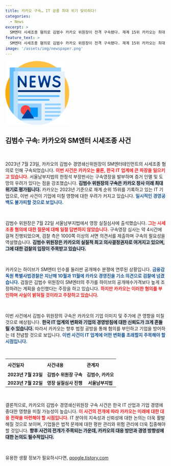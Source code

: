 ```yaml
---
title: 카카오 구속… IT 공룡 최대 위기 맞이하다!
categories:
  - News
excerpt: >
  SM엔터 시세조종 혐의로 김범수 카카오 위원장이 전격 구속됐다. 재계 15위 카카오는 최대 위기에 처하며 경영 공백이 불가피할 전망이다. 김 위원장의 미래는 어떻게 될까?
feature_text: >
  SM엔터 시세조종 혐의로 김범수 카카오 위원장이 전격 구속됐다. 재계 15위 카카오는 최대 위기에 처하며 경영 공백이 불가피할 전망이다. 김 위원장의 미래는 어떻게 될까?
image: '/assets/img/newspaper.png'
---
```


<p><img src="/assets/img/newspaper.png" alt="kimp 속보" /></p>

<h2 data-ke-size="size26">김범수 구속: 카카오와 SM엔터 시세조종 사건</h2>

<p data-ke-size="size16">&nbsp;</p>

<p data-ke-size="size16">2023년 7월 23일, 카카오의 김범수 경영쇄신위원장이 SM엔터테인먼트의 시세조종 혐의로 인해 구속되었습니다. <b><span style="color: #ee2323;">이번 사건은 카카오는 물론, 한국 IT 업계에 큰 파장을 일으키고 있습니다.</span></b> 서울남부지법의 한정석 부장판사는 구속영장을 발부하며 증거 인멸 및 도망의 우려가 있다는 점을 강조했습니다. <b><span style="background-color: #21538527;">김범수 위원장의 구속은 카카오 창사 이래 최대 위기로 평가됩니다.</span></b>  카카오는 2023년 기준으로 재계 순위 15위를 기록하고 있는 IT 기업으로, 이번 사건이 기업에 미칠 영향에 대한 우려가 커지고 있습니다. <b><span style="color: #1a5490;">일시적인 경영공백도 불가피할 것으로 보입니다.</span></b></p>

<p data-ke-size="size16">&nbsp;</p>

<p>김범수 위원장은 7월 22일 서울남부지법에서 영장 실질심사에 출석했습니다. <b><span style="color: #ee2323;">그는 시세조종 혐의에 대한 질문에 대해 일절 답변하지 않았습니다.</span></b> 구속영장 심사는 약 4시간에 걸쳐 진행되었으며, 검찰 측은 1000쪽 이상의 서면 의견서를 제출하며 구속의 필요성을 역설했습니다. <b><span style="background-color: #21538527;">김범수 위원장은 카카오의 실질적 최고 의사결정권자로 여겨지고 있으며, 그에 대한 검찰의 입장이 주목받고 있습니다.</span></b> </p>

<p data-ke-size="size16">&nbsp;</p>

<p>카카오는 하이브가 SM엔터 인수를 둘러싼 공개매수 분쟁에 연루된 상황입니다. <b><span style="color: #1a5490;">금융감독원 특별사법경찰은 지난해 10월과 11월에 카카오 경영진을 기소 의견으로 검찰에 넘겼습니다.</span></b> 검찰은 김범수 위원장이 SM엔터의 주가를 하이브의 공개매수가격보다 높게 조정하려는 계획을 승인했다는 주장을 하고 있습니다. <b><span style="color: #ee2323;">하지만 카카오는 이러한 혐의를 부인하며 사실이 밝혀질 것이라고 주장하고 있습니다.</span></b> </p>

<p data-ke-size="size16">&nbsp;</p>

<p>이번 사건에서 김범수 위원장의 구속은 카카오의 기업 이미지 및 주가에 큰 영향을 미칠 것으로 예상됩니다. <b><span style="background-color: #21538527;">한국 IT 업계의 변화와 기업의 경영방침에 대한 신뢰도가 크게 흔들릴 수 있습니다.</span></b> 따라서 카카오는 향후 법정 공방을 통해 혐의를 부인하고 기업을 방어하는 데 전념할 것으로 보입니다. <b><span style="color: #1a5490;">이번 사건이 IT 업계에 어떤 변화를 초래할지 주목해야 할 시점입니다.</span></b></p>

<p data-ke-size="size16">&nbsp;</p>

<table style="width: 100%; border-collapse: collapse;">
  <tr>
    <th style="text-align: left; height: 30px;">사건일자</th>
    <th style="text-align: left; height: 30px;">사건내용</th>
    <th style="text-align: left; height: 30px;">관계자</th>
  </tr>
  <tr>
    <td style="text-align: center; height: 17px;"><b>2023년 7월 23일</b></td>
    <td style="text-align: center; height: 17px;"><b>김범수 위원장 구속</b></td>
    <td style="text-align: center; height: 17px;"><b>김범수, 카카오</b></td>
  </tr>
  <tr>
    <td style="text-align: center; height: 17px;"><b>2023년 7월 22일</b></td>
    <td style="text-align: center; height: 17px;"><b>영장 실질심사 진행</b></td>
    <td style="text-align: center; height: 17px;"><b>서울남부지법</b></td>
  </tr>
</table>

<p data-ke-size="size16">&nbsp;</p>

<p>결론적으로, 카카오의 김범수 경영쇄신위원장 구속 사건은 한국 IT 산업과 기업 경영에 중대한 영향을 미칠 가능성이 높습니다. <b><span style="color: #ee2323;">이 사건의 전개에 따라 카카오는 미래에 대한 대응 전략을 마련해야 할 시점입니다.</span></b> IT 분야의 지속성과 신뢰성에 대한 논의는 더욱 활발해질 것으로 보이며, 기업들은 법적 문제에 대한 평판 관리와 위험 관리에 더욱 집중해야 할 것입니다. <b><span style="background-color: #21538527;">향후 사건의 전개가 주목되는 가운데, 카카오의 대응 방안과 경영 방향성에 대한 논의도 필수적입니다.</span></b> </p>

<p data-ke-size="size16">&nbsp;</p>
유용한 생활 정보가 필요하시다면, <a href="https://qoogle.tistory.com" rel="dofollow">qoogle.tistory.com</a>


